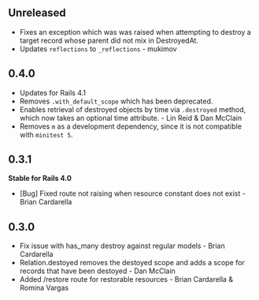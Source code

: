 ## Unreleased
* Fixes an exception which was was raised when attempting to destroy a 
target record whose parent did not mix in DestroyedAt.
* Updates `reflections` to `_reflections` - mukimov

## 0.4.0

* Updates for Rails 4.1
* Removes `.with_default_scope` which has been deprecated.
* Enables retrieval of destroyed objects by time via `.destroyed`
  method, which now takes an optional time attribute. - Lin Reid & Dan
McClain
* Removes `m` as a development dependency, since it is not compatible
  with `minitest 5`.

## 0.3.1
**Stable for Rails 4.0**

* [Bug] Fixed route not raising when resource constant does not exist -
  Brian Cardarella

## 0.3.0

* Fix issue with has_many destroy against regular models - Brian
  Cardarella
* Relation.destoyed removes the destoyed scope and adds a scope 
  for records that have been destoyed - Dan McClain
* Added /restore route for restorable resources - Brian Cardarella &
  Romina Vargas
